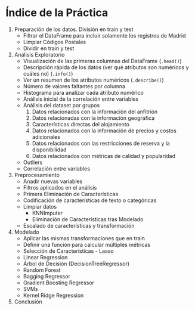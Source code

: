 # Índice de la Práctica

1. Preparación de los datos. División en train y test
    *  Filtrar el DataFrame para incluir solamente los registros de Madrid
    *  Limpiar Códigos Postales
    *  Dividir en train y test
2. Análisis Exploratorio
    *  Visualización de las primeras columnas del DataFrame (`.head()`)
    *  Descripción rápida de los datos (ver qué atributos son numéricos y cuáles no) (`.info()`)
    *  Ver un resumen de los atributos numéricos (`.describe()`)
    *  Número de valores faltantes por columna
    *  Histograma para analizar cada atributo numérico
    *  Análisis inicial de la correlación entre variables
    *  Análisis del dataset por grupos
        1. Datos relacionados con la información del anfitrión
        2. Datos relacionadas con la información geográfica
        3. Características directas del alojamiento
        4. Datos relacionados con la información de precios y costos adicionales
        5. Datos relacionados con las restricciones de reserva y la disponibilidad
        6. Datos relacionados con métricas de calidad y popularidad
    *  Outliers
    *  Correlación entre variables
3. Preprocesamiento
    *  Anadir nuevas variables
    *  Filtros aplicados en el análisis
    *  Primera Eliminación de Características
    *  Codificación de características de texto o categóricas
    *  Limpiar datos
        *  KNNImputer
        *  Eliminación de Características tras Modelado
    *  Escalado de características y transformación
4. Modelado
    *   Aplicar las mismas transformaciones que en train
    *   Definir una función para calcular múltiples métricas
    *   Selección de Características - Lasso
    *   Linear Regression
    *   Árbol de Decisión (DecisionTreeRegressor)
    *   Random Forest
    *   Bagging Regressor
    *   Gradient Boosting Regressor
    *   SVMs
    *   Kernel Ridge Regression
5. Conclusión

